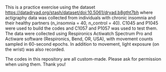 This is a practice exercise using the dataset https://datadryad.org/stash/dataset/doi:10.5061/dryad.b8gtht7bh where actigraphy data was collected from individuals with chronic insomnia and their healthy partners (n_insomnia = 40, n_control = 40). C1045 and P1045 were used to build the codes and C1057 and P1057 was used to test them. The data were collected using Respironics Actiwatch Spectrum Pro and Actiware software (Respironics, Bend, OR, USA), with movement counts sampled in 60-second epochs. In addition to movement, light exposure (on the wrist) was also recorded.

The codes in this repository are all custom-made. Please ask for permission when using them. Thank you!
